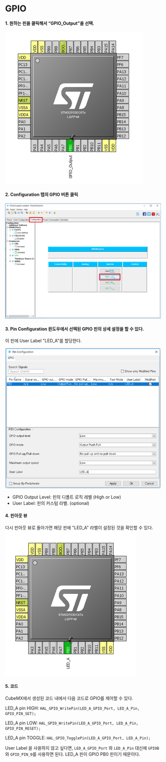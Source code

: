 # GPIO

#### 1. 원하는 핀을 클릭해서 “GPIO_Output”을 선택.

![](images/gpio-010.PNG)


#### 2. Configuration 탭의 GPIO 버튼 클릭

![](images/gpio-020.PNG)


#### 3. Pin Configuration 윈도우에서 선택된 GPIO 핀의 상세 설정을 할 수 있다.
이 핀에 User Label "LED_A"를 할당한다.

![](images/gpio-030.PNG)
* GPIO Output Level: 핀의 디폴트 로직 레벨 (High or Low)
* User Label: 핀의 커스텀 라벨. (optional)


#### 4. 핀아웃 뷰
다시 핀아웃 뷰로 돌아가면 해당 핀에 "LED_A" 라벨이 설정된 것을 확인할 수 있다.
![](images/gpio-040.PNG)


#### 5. 코드
CubeMX에서 생성된 코드 내에서 다음 코드로 GPIO를 제어할 수 있다.

LED_A pin HIGH: `HAL_GPIO_WritePin(LED_A_GPIO_Port, LED_A_Pin, GPIO_PIN_SET);`

LED_A pin LOW: `HAL_GPIO_WritePin(LED_A_GPIO_Port, LED_A_Pin, GPIO_PIN_RESET);`

LED_A pin TOGGLE: `HAL_GPIO_TogglePin(LED_A_GPIO_Port, LED_A_Pin);`

User Label 을 사용하지 않고 싶다면, `LED_A_GPIO_Port` 와 `LED_A_Pin` 대신에 
`GPIOB`와 `GPIO_PIN_0`를 사용하면 된다. LED_A 핀이 GPIO PB0 핀이기 때문이다.
